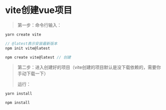 # vite创建vue项目

> 第一步：命令行输入：

```js
yarn create vite

// @latest表示安装最新版本
npm init vite@latest

npm create vite@latest // 创建
```



>第二步：进入创建好的项目（vite创建的项目默认是没下载依赖的，需要你手动下载一下）
>
>运行：

```js
yarn install

npm install
```



